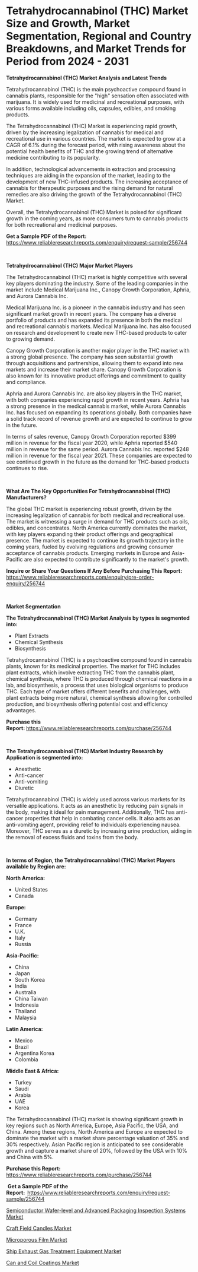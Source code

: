 <p><h1>Tetrahydrocannabinol (THC) Market Size and Growth, Market Segmentation, Regional and Country Breakdowns, and Market Trends for Period from 2024 -  2031</h1></p><p><strong>Tetrahydrocannabinol (THC) Market Analysis and Latest Trends</strong></p>
<p><p>Tetrahydrocannabinol (THC) is the main psychoactive compound found in cannabis plants, responsible for the "high" sensation often associated with marijuana. It is widely used for medicinal and recreational purposes, with various forms available including oils, capsules, edibles, and smoking products.</p><p>The Tetrahydrocannabinol (THC) Market is experiencing rapid growth, driven by the increasing legalization of cannabis for medical and recreational use in various countries. The market is expected to grow at a CAGR of 6.1% during the forecast period, with rising awareness about the potential health benefits of THC and the growing trend of alternative medicine contributing to its popularity.</p><p>In addition, technological advancements in extraction and processing techniques are aiding in the expansion of the market, leading to the development of new THC-infused products. The increasing acceptance of cannabis for therapeutic purposes and the rising demand for natural remedies are also driving the growth of the Tetrahydrocannabinol (THC) Market.</p><p>Overall, the Tetrahydrocannabinol (THC) Market is poised for significant growth in the coming years, as more consumers turn to cannabis products for both recreational and medicinal purposes.</p></p>
<p><strong>Get a Sample PDF of the Report:&nbsp;</strong> <a href="https://www.reliableresearchreports.com/enquiry/request-sample/256744">https://www.reliableresearchreports.com/enquiry/request-sample/256744</a></p>
<p>&nbsp;</p>
<p><strong>Tetrahydrocannabinol (THC) Major Market Players</strong></p>
<p><p>The Tetrahydrocannabinol (THC) market is highly competitive with several key players dominating the industry. Some of the leading companies in the market include Medical Marijuana Inc., Canopy Growth Corporation, Aphria, and Aurora Cannabis Inc.</p><p>Medical Marijuana Inc. is a pioneer in the cannabis industry and has seen significant market growth in recent years. The company has a diverse portfolio of products and has expanded its presence in both the medical and recreational cannabis markets. Medical Marijuana Inc. has also focused on research and development to create new THC-based products to cater to growing demand.</p><p>Canopy Growth Corporation is another major player in the THC market with a strong global presence. The company has seen substantial growth through acquisitions and partnerships, allowing them to expand into new markets and increase their market share. Canopy Growth Corporation is also known for its innovative product offerings and commitment to quality and compliance.</p><p>Aphria and Aurora Cannabis Inc. are also key players in the THC market, with both companies experiencing rapid growth in recent years. Aphria has a strong presence in the medical cannabis market, while Aurora Cannabis Inc. has focused on expanding its operations globally. Both companies have a solid track record of revenue growth and are expected to continue to grow in the future.</p><p>In terms of sales revenue, Canopy Growth Corporation reported $399 million in revenue for the fiscal year 2020, while Aphria reported $540 million in revenue for the same period. Aurora Cannabis Inc. reported $248 million in revenue for the fiscal year 2021. These companies are expected to see continued growth in the future as the demand for THC-based products continues to rise.</p></p>
<p>&nbsp;</p>
<p><strong>What Are The Key Opportunities For Tetrahydrocannabinol (THC) Manufacturers?</strong></p>
<p><p>The global THC market is experiencing robust growth, driven by the increasing legalization of cannabis for both medical and recreational use. The market is witnessing a surge in demand for THC products such as oils, edibles, and concentrates. North America currently dominates the market, with key players expanding their product offerings and geographical presence. The market is expected to continue its growth trajectory in the coming years, fueled by evolving regulations and growing consumer acceptance of cannabis products. Emerging markets in Europe and Asia-Pacific are also expected to contribute significantly to the market's growth.</p></p>
<p><strong>Inquire or Share Your Questions If Any Before Purchasing This Report:</strong> <a href="https://www.reliableresearchreports.com/enquiry/pre-order-enquiry/256744">https://www.reliableresearchreports.com/enquiry/pre-order-enquiry/256744</a></p>
<p>&nbsp;</p>
<p><strong>Market Segmentation</strong></p>
<p><strong>The Tetrahydrocannabinol (THC) Market Analysis by types is segmented into:</strong></p>
<p><ul><li>Plant Extracts</li><li>Chemical Synthesis</li><li>Biosynthesis</li></ul></p>
<p><p>Tetrahydrocannabinol (THC) is a psychoactive compound found in cannabis plants, known for its medicinal properties. The market for THC includes plant extracts, which involve extracting THC from the cannabis plant, chemical synthesis, where THC is produced through chemical reactions in a lab, and biosynthesis, a process that uses biological organisms to produce THC. Each type of market offers different benefits and challenges, with plant extracts being more natural, chemical synthesis allowing for controlled production, and biosynthesis offering potential cost and efficiency advantages.</p></p>
<p><strong>Purchase this Report:&nbsp;</strong><a href="https://www.reliableresearchreports.com/purchase/256744">https://www.reliableresearchreports.com/purchase/256744</a></p>
<p>&nbsp;</p>
<p><strong>The Tetrahydrocannabinol (THC) Market Industry Research by Application is segmented into:</strong></p>
<p><ul><li>Anesthetic</li><li>Anti-cancer</li><li>Anti-vomiting</li><li>Diuretic</li></ul></p>
<p><p>Tetrahydrocannabinol (THC) is widely used across various markets for its versatile applications. It acts as an anesthetic by reducing pain signals in the body, making it ideal for pain management. Additionally, THC has anti-cancer properties that help in combating cancer cells. It also acts as an anti-vomiting agent, providing relief to individuals experiencing nausea. Moreover, THC serves as a diuretic by increasing urine production, aiding in the removal of excess fluids and toxins from the body.</p></p>
<p>&nbsp;</p>
<p><strong>In terms of Region, the Tetrahydrocannabinol (THC) Market Players available by Region are:</strong></p>
<p>
    <p> <strong> North America: </strong>
        <ul>
            <li>United States</li>
            <li>Canada</li>
        </ul>
        </p> 
    <p> <strong> Europe: </strong>
        <ul>
            <li>Germany</li>
            <li>France</li>
            <li>U.K.</li>
            <li>Italy</li>
            <li>Russia</li>
        </ul>
        </p> 
    <p> <strong> Asia-Pacific: </strong>
        <ul>
            <li>China</li>
            <li>Japan</li>
            <li>South Korea</li>
            <li>India</li>
            <li>Australia</li>
            <li>China Taiwan</li>
            <li>Indonesia</li>
            <li>Thailand</li>
            <li>Malaysia</li>
        </ul>
        </p> 
    <p> <strong> Latin America: </strong>
        <ul>
            <li>Mexico</li>
            <li>Brazil</li>
            <li>Argentina Korea</li>
            <li>Colombia</li>
        </ul>
        </p> 
    <p> <strong> Middle East & Africa: </strong>
        <ul>
            <li>Turkey</li>
            <li>Saudi</li>
            <li>Arabia</li>
            <li>UAE</li>
            <li>Korea</li>
        </ul>
    </p>
    </p>
<p><p>The Tetrahydrocannabinol (THC) market is showing significant growth in key regions such as North America, Europe, Asia Pacific, the USA, and China. Among these regions, North America and Europe are expected to dominate the market with a market share percentage valuation of 35% and 30% respectively. Asian Pacific region is anticipated to see considerable growth and capture a market share of 20%, followed by the USA with 10% and China with 5%.</p></p>
<p><strong>Purchase this Report: </strong><a href="https://www.reliableresearchreports.com/purchase/256744">https://www.reliableresearchreports.com/purchase/256744</a></p>
<p>&nbsp;<strong>Get a Sample PDF of the Report:&nbsp;&nbsp;</strong><a href="https://www.reliableresearchreports.com/enquiry/request-sample/256744">https://www.reliableresearchreports.com/enquiry/request-sample/256744</a></p>
<p><strong></strong></p>
<p><p><a href="https://view.publitas.com/reportprime-1/semiconductor-wafer-level-and-advanced-packaging-inspection-systems-market-size-2024-2031-global-industrial-analysis-key-geographical-regions-market-share-top-key-players-product-types-and-forecast-research-report/">Semiconductor Wafer-level and Advanced Packaging Inspection Systems Market</a></p><p><a href="https://view.publitas.com/reportprime-1/craft-field-candles-market-size-evaluating-its-market-trends-growth-and-projections-2024-2031/">Craft Field Candles Market</a></p><p><a href="https://zircon-bluebell-299.notion.site/Microporous-Film-Market-Research-Report-The-Key-To-Successful-Business-Strategy-Forecasted-for-Peri-965ad4d0fb7b42ec891821fd28b4aefd">Microporous Film Market</a></p><p><a href="https://fearless-okapi-6c8.notion.site/Ship-Exhaust-Gas-Treatment-Equipment-Market-Size-Growth-Outlook-from-2024-to-2031-projecting-at-Ma-d020323c5cfb49fa911151d6c6a8ed5d">Ship Exhaust Gas Treatment Equipment Market</a></p><p><a href="https://scarlet-rocket-c63.notion.site/Can-and-Coil-Coatings-Market-Research-Report-Provides-Critical-Insights-that-can-help-Shape-Business-fc4ede91cfc74d669e551f6da0847c9e">Can and Coil Coatings Market</a></p></p>